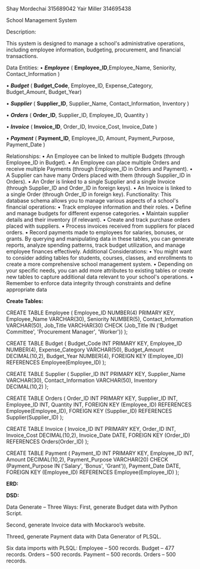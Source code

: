 Shay Mordechai			315689042
Yair Miller				314695438

School Management System

Description:

This system is designed to manage a school's administrative operations, including employee information, budgeting, procurement, and financial transactions.

Data Entities:
•	***Employee*** ( **Employee_ID**,Employee_Name, Seniority, Contact_Information )

•	***Budget*** ( **Budget_Code**, Employee_ID, Expense_Category, Budget_Amount, Budget_Year)

•	***Supplier*** ( **Supplier_ID**, Supplier_Name, Contact_Information, Inventory )

•	***Orders*** ( **Order_ID**, Supplier_ID, Employee_ID, Quantity )

•	***Invoice*** ( **Invoice_ID**, Order_ID, Invoice_Cost, Invoice_Date )

•	***Payment*** ( **Payment_ID**, Employee_ID, Amount, Payment_Purpose, Payment_Date )

Relationships:
•	An Employee can be linked to multiple Budgets (through Employee_ID in Budget).
•	An Employee can place multiple Orders and receive multiple Payments (through Employee_ID in Orders and Payment).
•	A Supplier can have many Orders placed with them (through Supplier_ID in Orders).
•	An Order is linked to a single Supplier and a single Invoice (through Supplier_ID and Order_ID in foreign keys).
•	An Invoice is linked to a single Order (through Order_ID in foreign key).
Functionality:
This database schema allows you to manage various aspects of a school's financial operations:
•	Track employee information and their roles.
•	Define and manage budgets for different expense categories.
•	Maintain supplier details and their inventory (if relevant).
•	Create and track purchase orders placed with suppliers.
•	Process invoices received from suppliers for placed orders.
•	Record payments made to employees for salaries, bonuses, or grants.
By querying and manipulating data in these tables, you can generate reports, analyze spending patterns, track budget utilization, and manage employee finances effectively.
Additional Considerations:
•	You might want to consider adding tables for students, courses, classes, and enrollments to create a more comprehensive school management system.
•	Depending on your specific needs, you can add more attributes to existing tables or create new tables to capture additional data relevant to your school's operations.
•	Remember to enforce data integrity through constraints and define appropriate data

**Create Tables:**

CREATE TABLE Employee (
   Employee_ID NUMBER(4) PRIMARY KEY,
   Employee_Name VARCHAR(30),
   Seniority NUMBER(5),
   Contact_Information VARCHAR(50),
   Job_Title  VARCHAR(30) CHECK (Job_Title IN ('Budget Committee', 'Procurement Manager', 'Worker'))
);

CREATE TABLE Budget (
   Budget_Code INT PRIMARY KEY,
   Employee_ID NUMBER(4),
   Expense_Category VARCHAR(50),
   Budget_Amount DECIMAL(10,2),
   Budget_Year NUMBER(4),
   FOREIGN KEY (Employee_ID) REFERENCES Employee(Employee_ID)
);

CREATE TABLE Supplier (
   Supplier_ID INT PRIMARY KEY,
   Supplier_Name VARCHAR(30),
   Contact_Information VARCHAR(50),
   Inventory DECIMAL(10,2)
);

CREATE TABLE Orders (
   Order_ID INT PRIMARY KEY,
   Supplier_ID INT,
   Employee_ID INT,
   Quantity INT,
   FOREIGN KEY (Employee_ID) REFERENCES Employee(Employee_ID),
   FOREIGN KEY (Supplier_ID) REFERENCES Supplier(Supplier_ID)
);

CREATE TABLE Invoice (
   Invoice_ID INT PRIMARY KEY,
   Order_ID INT,
   Invoice_Cost DECIMAL(10,2),
   Invoice_Date DATE,
   FOREIGN KEY (Order_ID) REFERENCES Orders(Order_ID)
);

CREATE TABLE Payment (
   Payment_ID INT PRIMARY KEY,
   Employee_ID INT,
   Amount DECIMAL(10,2),
   Payment_Purpose VARCHAR(20) CHECK (Payment_Purpose IN ('Salary', 'Bonus', 'Grant')),
   Payment_Date DATE,
   FOREIGN KEY (Employee_ID) REFERENCES Employee(Employee_ID)
);

**ERD:**
 

**DSD:**
 

Data Generate – Three Ways:
First, generate Budget data with Python Script.
 
Second, generate Invoice data with Mockaroo’s website.
 

Threed, generate Payment data with Data Generator of PLSQL.
 
Six data imports with PLSQL:
Employee – 500 records. 
Budget – 477 records. 
Orders – 500 records. 
Payment – 500 records. 
Orders – 500 records. 



